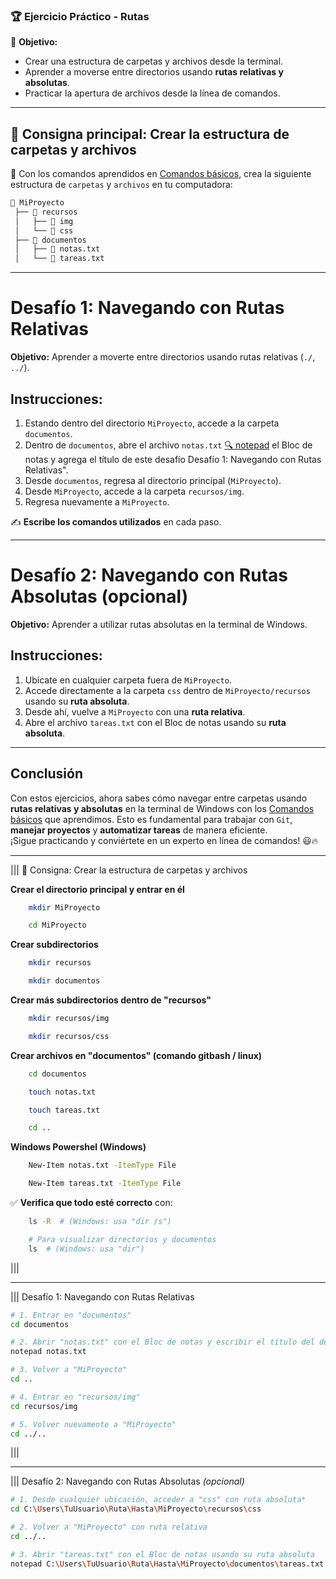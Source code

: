 ### 🏆 Ejercicio Práctico - Rutas

📌 **Objetivo:**

- Crear una estructura de carpetas y archivos desde la terminal.
- Aprender a moverse entre directorios usando **rutas relativas y absolutas**.
- Practicar la apertura de archivos desde la línea de comandos.

---

## 🚀 **Consigna principal: Crear la estructura de carpetas y archivos**

📌 Con los comandos aprendidos en <a href="" title="Ruta al topico de Comandos básicos">Comandos básicos</a>, crea la siguiente estructura de `carpetas` y `archivos` en tu computadora:



```bash
📂 MiProyecto
 ├── 📂 recursos
 │   ├── 📂 img
 │   └── 📂 css
 ├── 📂 documentos
 │   ├── 📄 notas.txt
 │   └── 📄 tareas.txt
```

---

# Desafío 1: Navegando con Rutas Relativas

**Objetivo:** Aprender a moverte entre directorios usando rutas relativas (`./`, `../`).

## Instrucciones:

1. Estando dentro del directorio `MiProyecto`, accede a la carpeta `documentos`.
2. Dentro de `documentos`, abre el archivo `notas.txt` <a href="https://www.adslzone.net/noticias/windows/como-abrir-bloc-notas-windows/" title="Abrir documentos de texto desde consola" target="_blank">🔍 notepad</a> el Bloc de notas y agrega el título de este desafío Desafío 1: Navegando con Rutas Relativas".
3. Desde `documentos`, regresa al directorio principal (`MiProyecto`).
4. Desde `MiProyecto`, accede a la carpeta `recursos/img`.
5. Regresa nuevamente a `MiProyecto`.

✍️ **Escribe los comandos utilizados** en cada paso.

---

# Desafío 2: Navegando con Rutas Absolutas (opcional)

**Objetivo:** Aprender a utilizar rutas absolutas en la terminal de Windows.

## Instrucciones:

1. Ubícate en cualquier carpeta fuera de `MiProyecto`.
2. Accede directamente a la carpeta `css` dentro de `MiProyecto/recursos` usando su **ruta absoluta**.
3. Desde ahí, vuelve a `MiProyecto` con una **ruta relativa**.
4. Abre el archivo `tareas.txt` con el Bloc de notas usando su **ruta absoluta**.

---

## **Conclusión**

Con estos ejercicios, ahora sabes cómo navegar entre carpetas usando **rutas relativas y absolutas** en la terminal de Windows con los <a href="#" title="Ruta al topico de Comandos básicos">Comandos básicos</a> que aprendimos. Esto es fundamental para trabajar con ``Git``, **manejar proyectos** y **automatizar tareas** de manera eficiente.  
¡Sigue practicando y conviértete en un experto en línea de comandos! 😃🔥

--- 

||| 🚀 Consigna: Crear la estructura de carpetas y archivos

**Crear el directorio principal y entrar en él**
```bash
    mkdir MiProyecto
```    
```bash
    cd MiProyecto
```

**Crear subdirectorios**
```bash
    mkdir recursos
```
```bash
    mkdir documentos
```

**Crear más subdirectorios dentro de "recursos"**
```bash
    mkdir recursos/img
```
```bash
    mkdir recursos/css
```


**Crear archivos en "documentos" (comando gitbash / linux)**
```bash
    cd documentos
```
```bash
    touch notas.txt
```
```bash
    touch tareas.txt
```
```bash
    cd ..
```

**Windows Powershel (Windows)**
```bash
    New-Item notas.txt -ItemType File
```
```bash
    New-Item tareas.txt -ItemType File
```

✅ **Verifica que todo esté correcto** con:

```bash
    ls -R  # (Windows: usa "dir /s")
```
```bash
    # Para visualizar directorios y documentos
    ls  # (Windows: usa "dir")
```
|||

---

||| Desafío 1: Navegando con Rutas Relativas

  ```bash
  # 1. Entrar en "documentos"
  cd documentos
  ```
  
  ```bash
  # 2. Abrir "notas.txt" con el Bloc de notas y escribir el título del desafío
  notepad notas.txt
  ```
  ```bash
  # 3. Volver a "MiProyecto"
  cd ..
  ```
  ```bash
  # 4. Entrar en "recursos/img"
  cd recursos/img
  ```
  ```bash
  # 5. Volver nuevamente a "MiProyecto"
  cd ../..
  ```
|||

---

||| Desafío 2: Navegando con Rutas Absolutas _(opcional)_


```bash
# 1. Desde cualquier ubicación, acceder a "css" con ruta absoluta*
cd C:\Users\TuUsuario\Ruta\Hasta\MiProyecto\recursos\css

# 2. Volver a "MiProyecto" con ruta relativa
cd ../..

# 3. Abrir "tareas.txt" con el Bloc de notas usando su ruta absoluta
notepad C:\Users\TuUsuario\Ruta\Hasta\MiProyecto\documentos\tareas.txt
```